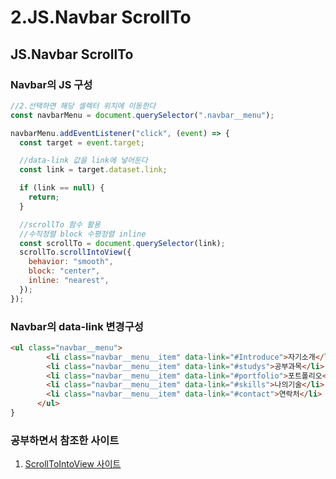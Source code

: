 # 2.JS.Navbar ScrollTo

## JS.Navbar ScrollTo

### Navbar의 JS 구성
```javascript
//2.선택하면 해당 셀렉터 위치에 이동한다
const navbarMenu = document.querySelector(".navbar__menu");

navbarMenu.addEventListener("click", (event) => {
  const target = event.target;

  //data-link 값을 link에 넣어둔다
  const link = target.dataset.link;

  if (link == null) {
    return;
  }

  //scrollTo 함수 활용
  //수직정렬 block 수평정렬 inline
  const scrollTo = document.querySelector(link);
  scrollTo.scrollIntoView({
    behavior: "smooth",
    block: "center",
    inline: "nearest",
  });
});

```

### Navbar의 data-link 변경구성
```html
<ul class="navbar__menu">
        <li class="navbar__menu__item" data-link="#Introduce">자기소개</li>
        <li class="navbar__menu__item" data-link="#studys">공부과목</li>
        <li class="navbar__menu__item" data-link="#portfolio">포트폴리오</li>
        <li class="navbar__menu__item" data-link="#skills">나의기술</li>
        <li class="navbar__menu__item" data-link="#contact">연락처</li>
      </ul>
}

```

### 공부하면서 참조한 사이트
1. [ScrollToIntoView 사이트](https://developer.mozilla.org/ko/docs/Web/API/Element/scrollIntoView) 


